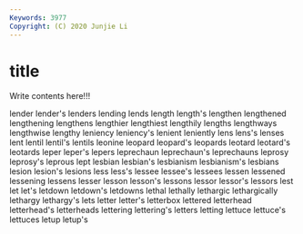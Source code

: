 ```yaml
---
Keywords: 3977
Copyright: (C) 2020 Junjie Li
---
```


# title

Write contents here!!!

lender 
lender's 
lenders 
lending 
lends 
length 
length's 
lengthen 
lengthened
lengthening 
lengthens 
lengthier 
lengthiest 
lengthily 
lengths 
lengthways 
lengthwise 
lengthy 
leniency
leniency's 
lenient 
leniently 
lens 
lens's 
lenses 
lent 
lentil 
lentil's 
lentils
leonine 
leopard 
leopard's 
leopards 
leotard 
leotard's 
leotards 
leper 
leper's 
lepers
leprechaun 
leprechaun's 
leprechauns 
leprosy 
leprosy's 
leprous 
lept 
lesbian 
lesbian's 
lesbianism
lesbianism's 
lesbians 
lesion 
lesion's 
lesions 
less 
less's 
lessee 
lessee's 
lessees
lessen 
lessened 
lessening 
lessens 
lesser 
lesson 
lesson's 
lessons 
lessor 
lessor's
lessors 
lest 
let 
let's 
letdown 
letdown's 
letdowns 
lethal 
lethally 
lethargic
lethargically 
lethargy 
lethargy's 
lets 
letter 
letter's 
letterbox 
lettered 
letterhead 
letterhead's
letterheads 
lettering 
lettering's 
letters 
letting 
lettuce 
lettuce's 
lettuces 
letup 
letup's
